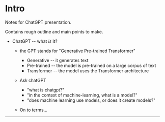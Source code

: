 # Intro

Notes for ChatGPT presentation.

Contains rough outline and main points to make.

- ChatGPT -- what _is_ it?

    - the GPT stands for "Generative Pre-trained Transformer"
        - Generative -- it generates text
        - Pre-trained -- the model is pre-trained on a large corpus of text
        - Transformer -- the model uses the Transformer architecture

    - Ask chatGPT
        - "what is chatgpt?"
        - "in the context of machine-learning, what is a model?"
        - "does machine learning use models, or does it create models?"

    - On to terms...

---